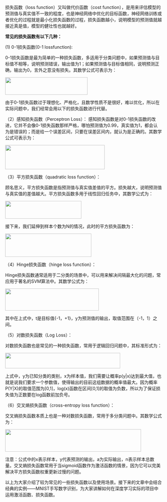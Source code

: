 损失函数（loss function）又叫做代价函数（cost function），是用来评估模型的预测值与真实值不一致的程度，也是神经网络中优化的目标函数，神经网络训练或者优化的过程就是最小化损失函数的过程，损失函数越小，说明模型的预测值就越接近真是值，模型的健壮性也就越好。

<b>常见的损失函数有以下几种：</b>

(1) 0-1损失函数(0-1 lossfunction):

0-1损失函数是最为简单的一种损失函数，多适用于分类问题中，如果预测值与目标值不相等，说明预测错误，输出值为1；如果预测值与目标值相同，说明预测正确，输出为0，言外之意没有损失。其数学公式可表示为：

<img class="alignnone size-full wp-image-2136 aligncenter" src="http://www.tensorflownews.com/wp-content/uploads/2018/05/公式一.png" alt="" width="265" height="56" />

由于0-1损失函数过于理想化、严格化，且数学性质不是很好，难以优化，所以在实际问题中，我们经常会用以下的损失函数进行代替。

（2）感知损失函数（Perceptron Loss）：
感知损失函数是对0-1损失函数的改进，它并不会像0-1损失函数那样严格，哪怕预测值为0.99，真实值为1，都会认为是错误的；而是给一个误差区间，只要在误差区间内，就认为是正确的。其数学公式可表示为：

<img class="alignnone size-full wp-image-2137 aligncenter" src="http://www.tensorflownews.com/wp-content/uploads/2018/05/公式二.jpg" alt="" width="320" height="78" />

（3）平方损失函数（quadratic loss function）：

顾名思义，平方损失函数是指预测值与真实值差值的平方。损失越大，说明预测值与真实值的差值越大。平方损失函数多用于线性回归任务中，其数学公式为：

<img class="alignnone size-full wp-image-2140 aligncenter" src="http://www.tensorflownews.com/wp-content/uploads/2018/05/公式三.jpg" alt="" width="245" height="57" />

接下来，我们延伸到样本个数为N的情况，此时的平方损失函数为：

<img class="alignnone size-full wp-image-2141 aligncenter" src="http://www.tensorflownews.com/wp-content/uploads/2018/05/公式四.jpg" alt="" width="277" height="75" />

（4）Hinge损失函数（hinge loss function）：

Hinge损失函数通常适用于二分类的场景中，可以用来解决间隔最大化的问题，常应用于著名的SVM算法中。其数学公式为：

<img class="alignnone size-full wp-image-2142 aligncenter" src="http://www.tensorflownews.com/wp-content/uploads/2018/05/公式五.jpg" alt="" width="301" height="71" />

其中在上式中，t是目标值{-1，+1}，y为预测值的输出，取值范围在（-1，1）之间。

（5）对数损失函数（Log Loss）：

对数损失函数也是常见的一种损失函数，常用于逻辑回归问题中，其标准形式为：

<img class="alignnone size-full wp-image-2138 aligncenter" src="http://www.tensorflownews.com/wp-content/uploads/2018/05/公式六.jpg" alt="" width="370" height="50" />

上式中，y为已知分类的类别，x为样本值，我们需要让概率p(y|x)达到最大值，也就是说我们要求一个参数值，使得输出的目前这组数据的概率值最大。因为概率P(Y|X)的取值范围为[0,1]，log(x)函数在区间[0,1]的取值为负数，所以为了保证损失值为正数要在log函数前加负号。

（6）交叉熵损失函数（cross-entropy loss function）：

交叉熵损失函数本质上也是一种对数损失函数，常用于多分类问题中。其数学公式为：

<img class="alignnone size-full wp-image-2139 aligncenter" src="http://www.tensorflownews.com/wp-content/uploads/2018/05/公式七.jpg" alt="" width="437" height="72" />

注意：公式中的x表示样本，y代表预测的输出，a为实际输出，n表示样本总数量。交叉熵损失函数常用于当sigmoid函数作为激活函数的情景，因为它可以完美解决平方损失函数权重更新过慢的问题。

以上为大家介绍了较为常见的一些损失函数以及使用场景。接下来的文章中会结合经典的实例——MNIST手写数字识别，为大家讲解如何在深度学习实际的项目中运用激活函数、损失函数。

&nbsp;

&nbsp;